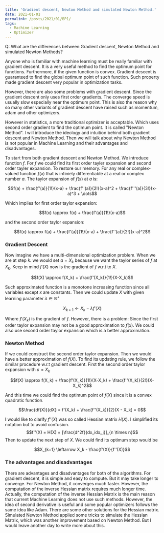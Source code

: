 ```yaml
---
title: 'Gradient descent, Newton Method and simulated Newton Method.'
date: 2021-01-01
permalink: /posts/2021/01/BP1/
tags:
  - Machine Learning
  - Optimizer
---
```


Q: What are the differences between Gradient descent, Newton Method and simulated Newton Methods?

Anyone who is familiar with machine learning must be really familiar with gradient descent. It is a very useful method to find the optimum point for functions. Furthermore, if the given function is convex. Gradient descent is guaranteed to find the global optimum point of such function. Such property made gradient descent very popular in optimization tasks.

However, there are also some problems with gradient descent. Since the gradient descent only uses first order gradients. The converge speed is usually slow especially near the optimum point. This is also the reason why so many other variants of gradient descent have raised such as momentum, adam and other optimizers.

However in statistics, a more traditional optimizer is acceptable. Which uses second order gradient to find the optimum point. It is called "Newton Method". I will introduce the ideology and intuition behind both gradient descent and Newton Method. Then we will talk about why Newton Method is not popular in Machine Learning and their advantages and disadvantages.

To start from both gradient descent and Newton Method. We introduce function $f$. For $f$ we could find its first order tayler expansion and second order tayler expansion. To restore our memory. For any real or complex-valued function $f(x)$ that is infiniely differentiable at a real or complex number $a$. The taylor expansion of $f(x)$ at $a$ is:

$$f(a) + \frac{f'(a)}{1!}(x-a) + \frac{f''(a)}{2!}(x-a)^2 + \frac{f'''(a)}{3!}(x-a)^3 + \dots$$

Which implies for first order taylor expansion:

$$f(x) \approx f(x) + \frac{f'(a)}{1!}(x-a)$$

and the second order taylor expansion:

$$f(x) \approx f(a) + \frac{f'(a)}{1!}(x-a) + \frac{f''(a)}{2!}(x-a)^2$$

### Gradient Descent
Now imagine we have a multi-dimensional optimization problem. When we are at step $k$. we would set $a = X_k$ because we want the taylor series of $f$ at $X_k$. Keep in mind $f'(X)$ now is the gradient of $f$ w.r.t to $X$.

$$f(X) \approx f(X_k) + \frac{f'(X_k)}{1!}(X-X_k)$$

Such approximated function is a monotone increasing function since all variables except $x$ are constants. Then we could update $X$ with given learning parameter $\lambda \in \mathbb{R^+}$

$$X_{k+1} \leftarrow X_{k} - \lambda f'(X)$$

Where $f'(X_k)$ is the gradient of $f$. However, there is a problem: Since the first order taylor expansion may not be a good approximation to $f(x)$. We could also use second order taylor expansion which is a better approximation.

### Newton Method
If we could construct the second order taylor expansion. Then we would have a better approximation of $f(X)$. To find its updating rule, we follow the similar procedure w.r.t gradient descent. First the second order taylor expansion with $a = X_k$

$$f(X) \approx f(X_k) + \frac{f'(X_k)}{1!}(X-X_k) + \frac{f''(X_k)}{2!}(X-X_k)^2$$

And this time we could find the optimum point of $f(X)$ since it is a convex quadratic function.

$$\frac{df(X)}{dX} = f'(X_k) + \frac{f''(X_k)}{2}(X - X_k) = 0$$

I would like to clarify $f''(X)$ was so called Hessian matrix $H(X)$. I simplified its notation but to avoid confusion. $$f''(X) = H(X) = [\frac{d^2f}{dx_idx_j}]_{n \times n}$$
Then to update the next step of $X$. We could find its optimum step would be

$$X_{k+1} \leftarrow X_k - \frac{f'(X)}{f''(X)}$$

### The advantages and disadvantages
There are advantages and disadvantages for both of the algorithms. For gradient descent, it is simple and easy to compute. But it may take longer to converge. For Newton Method, it converges much faster. However, the computation of the inverse Hessian matrix requires much longer time. Actually, the computation of the inverse Hessian Matrix is the main reason that current Machine Learning does not use such methods. However, the idea of second derivative is useful and some popular optimizers follows the same idea like Adam.
There are some other solutions for the Hessian matrix. Simulated Newton Method applied some tricks to simulate the Hessian Matrix, which was another improvement based on Newton Method. But I would leave another day to write more about this.
